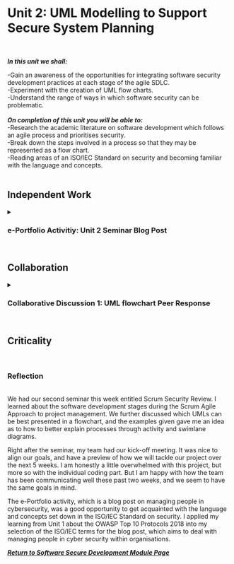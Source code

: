 <!--layout: page
title: "SSDCS Unit 2 "
permalink: /ssdcs_unit2-->

# Unit 2: UML Modelling to Support Secure System Planning
<br>

_**In this unit we shall:** <br>_

-Gain an awareness of the opportunities for integrating software security development practices at each stage of the agile SDLC.<br>
-Experiment with the creation of UML flow charts.<br>
-Understand the range of ways in which software security can be problematic.<br>
<br>
_**On completion of this unit you will be able to:** <br>_
-Research the academic literature on software development which follows an agile process and prioritises security.<br>
-Break down the steps involved in a process so that they may be represented as a flow chart.<br>
-Reading areas of an ISO/IEC Standard on security and becoming familiar with the language and concepts.<br>
<br>

## Independent Work

<details><summary><h3>e-Portfolio Activitiy: Unit 2 Seminar Blog Post</h3></summary>
<br>
Some say that people are the biggest risk of cyber security.<Br>
  
Select five terms from ISO/IEC Standard 27000 Section 3 Terms and Definitions and write a 300-word blog post on how people can be managed to overcome cyber security attacks from the inside.<br>
<br>

Title: Managing People to Overcome Cyber Security Attacks from the Inside
<img src="images/ssdcs_unit2_blog1.jpg?raw=true"/>
<img src="images/ssdcs_unit2_blog2.jpg?raw=true"/>
<img src="images/ssdcs_unit2_blog3.jpg?raw=true"/>
<img src="images/ssdcs_unit2_blog4.jpg?raw=true"/>
<img src="images/ssdcs_unit2_blog5.jpg?raw=true"/></details> <br>

## Collaboration

<details><summary><h3>Collaborative Discussion 1: UML flowchart Peer Response</h3></summary>
<br>
You will then respond to at least 2 of your peers' posts in unit 2 (each labelled as 'Peer Response').  To guide your responses, look at the guidelines for the peer review process on the Department’s homepage. Focus on the possible measures that could have been put in place in order to prevent the incidents highlighted by your peers. Please try to limit your response posts to 200-300 words maximum, so that others may be encouraged to reflect on, and respond to your ideas. 
<br>
<img src="images/ssdcs_unit2_peerresponse1.jpg?raw=true"/>
<img src="images/ssdcs_unit2_peerresponse2.jpg?raw=true"/>
<img src="images/ssdcs_unit2_peerresponse3.jpg?raw=true"/>
<img src="images/ssdcs_unit2_peerresponse4.jpg?raw=true"/>
</details><br>

## Criticality 
<br>

### Reflection

<br>
We had our second seminar this week entitled Scrum Security Review. I learned about the software development stages during the Scrum Agile Approach to project management. We further discussed which UMLs can be best presented in a flowchart, and the examples given gave me an idea as to how to better explain processes through activity and swimlane diagrams. <br>

Right after the seminar, my team had our kick-off meeting. It was nice to align our goals, and have a preview of how we will tackle our project over the next 5 weeks. I am honestly a little overwhelmed with this project, but more so with the individual coding part. But I am happy with how the team has been communicating well these past two weeks, and we seem to have the same goals in mind.<br>

The e-Portfolio activity, which is a blog post on managing people in cybersecurity, was a good opportunity to get acquainted with the language and concepts set down in the ISO/IEC Standard on security. I applied my learning from Unit 1 about the OWASP Top 10 Protocols 2018 into my selection of the ISO/IEC terms for the blog post, which aims to deal with managing people in cyber security within organisations. <br>

**_[Return to Software Secure Development Module Page](https://patzsantos.github.io/e-portfolio-uoeo/ssdcs_landing)_**

